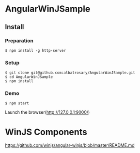 # AngularWinJSample

## Install

### Preparation

```
$ npm install -g http-server
```

### Setup

```
$ git clone git@github.com:albatrosary/AngularWinJSample.git
$ cd AngularWinJSample
$ npm install
```

### Demo

```
$ npm start
```

Launch the browser(http://127.0.0.1:9000/)

# WinJS Components

https://github.com/winjs/angular-winjs/blob/master/README.md

